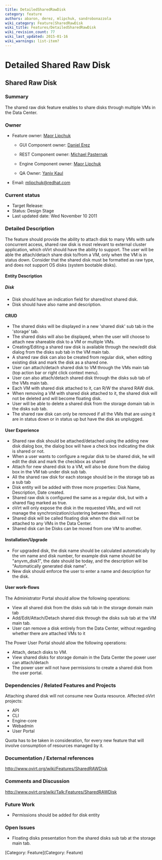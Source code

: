 ```yaml
---
title: DetailedSharedRawDisk
category: feature
authors: abaron, derez, mlipchuk, sandrobonazzola
wiki_category: Feature|SharedRawDisk
wiki_title: Features/DetailedSharedRawDisk
wiki_revision_count: 77
wiki_last_updated: 2015-01-16
wiki_warnings: list-item?
---
```


# Detailed Shared Raw Disk

## Shared Raw Disk

### Summary

The shared raw disk feature enables to share disks through multiple VMs in the Data Center.

### Owner

*   Feature owner: [ Maor Lipchuk](User:mlipchuk)

    * GUI Component owner: [ Daniel Erez](User:derez)

    * REST Component owner: [ Michael Pasternak](User:mpasternak)

    * Engine Component owner: [ Maor Lipchuk](User:mlipchuk)

    * QA Owner: [ Yaniv Kaul](User:ykaul)

*   Email: mlipchuk@redhat.com

### Current status

*   Target Release:
*   Status: Design Stage
*   Last updated date: Wed November 10 2011

### Detailed Description

The feature should provide the ability to attach disk to many VMs with safe concurrent access,
shared raw disk is most relevant to external cluster application, which oVirt should have the ability to support.
The user will be able the attach/detach share disk to/from a VM, only when the VM is in status down.
Consider that the shared disk must be formatted as raw type, and does not support OS disks (system bootable disks).

#### Entity Description

##### Disk

*   Disk should have an indication field for shared/not shared disk.
*   Disk should have also name and description.

#### CRUD

*   The shared disks will be displayed in a new 'shared disk' sub tab in the 'storage' tab.
*   The shared disks will also be displayed, when the user will choose to attach new shareable disk to a VM or multiple VMs.
*   Creating/Editing a shared raw disk is available through the new/edit disk dialog from the disks sub tab in the VM main tab.
*   A shared raw disk can also be created from regular disk, when editing existing disk and mark the disk as a shared one.
*   User can attach/detach shared disk to VM through the VMs main tab (top action bar or right click context menu).
*   User can also attach/detach shared disk through the disks sub tab of the VMs main tab.
*   Each VM with shared disk attached to it, can R/W the shared RAW disk.
*   When removing a VM with shared disk attached to it, the shared disk will not be deleted and will become floating disk.
*   User will be able to delete a shared disk from the storage domain tab in the disks sub tab.
*   The shared raw disk can only be removed if all the VMs that are using it are in status down or in status up but have the disk as unplugged.

#### User Experience

*   Shared raw disk should be attached/detached using the adding new disk dialog box, the dialog box will have a check box indicating the disk is shared or not.
*   When a user wants to configure a regular disk to be shared disk, he will edit the disk and mark the checkbox as shared
*   Attach for new shared disk to a VM, will also be done from the dialog box in the VM tab under disk sub tab.
*   All the shared raw disk for each storage should be in the storage tab as a sub tab
*   Disk entity will be added with three more properties: Disk Name, Description, Date created.
*   Shared raw disk is configured the same as a regular disk, but with a shared flag marked as true.
*   oVirt will only expose the disk in the requested VMs, and will not manage the synchronization/clustering between them.
*   Shared disk will be called floating disk when the disk will not be attached to any VMs in the Data Center.
*   Shared disk can be Disks can be moved from one VM to another.

#### Installation/Upgrade

*   For upgraded disk, the disk name should be calculated automatically by the vm name and disk number, for example disk name should be "anyvm_disk1", the date should be today, and the description will be "Automatically generated disk name".
*   New disk should enforce the user to enter a name and description for the disk.

#### User work-flows

The Administrator Portal should allow the following operations:

*   View all shared disk from the disks sub tab in the storage domain main tab
*   Add/Edit/Attach/Detach shared disk through the disks sub tab at the VM main tab.
*   User can remove a disk entirely from the Data Center, without regarding whether there are attached VMs to it

The Power User Portal should allow the following operations:

*   Attach, detach disks to VM.
*   View shared disks for storage domain in the Data Center the power user can attach/detach
*   The power user will not have permissions to create a shared disk from the user portal.

### Dependencies / Related Features and Projects

Attaching shared disk will not consume new Quota resource. Affected oVirt projects:

*   API
*   CLI
*   Engine-core
*   Webadmin
*   User Portal

Quota has to be taken in consideration, for every new feature that will involve consumption of resources managed by it.

### Documentation / External references

<http://www.ovirt.org/wiki/Features/SharedRAWDisk>

### Comments and Discussion

<http://www.ovirt.org/wiki/Talk:Features/SharedRAWDisk>

### Future Work

*   Permissions should be added for disk entity

### Open Issues

*   Floating disks presentation from the shared disks sub tab at the storage main tab.

[Category: Feature](Category: Feature)
